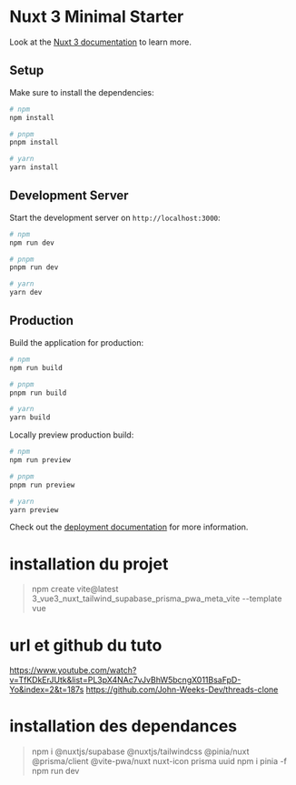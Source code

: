 # Nuxt 3 Minimal Starter

Look at the [Nuxt 3 documentation](https://nuxt.com/docs/getting-started/introduction) to learn more.

## Setup

Make sure to install the dependencies:

```bash
# npm
npm install

# pnpm
pnpm install

# yarn
yarn install
```

## Development Server

Start the development server on `http://localhost:3000`:

```bash
# npm
npm run dev

# pnpm
pnpm run dev

# yarn
yarn dev
```

## Production

Build the application for production:

```bash
# npm
npm run build

# pnpm
pnpm run build

# yarn
yarn build
```

Locally preview production build:

```bash
# npm
npm run preview

# pnpm
pnpm run preview

# yarn
yarn preview
```

Check out the [deployment documentation](https://nuxt.com/docs/getting-started/deployment) for more information.

# installation du projet
>  npm create vite@latest 3_vue3_nuxt_tailwind_supabase_prisma_pwa_meta_vite --template vue

# url et github du tuto
https://www.youtube.com/watch?v=TfKDkErJUtk&list=PL3pX4NAc7vJvBhW5bcngX011BsaFpD-Yo&index=2&t=187s
https://github.com/John-Weeks-Dev/threads-clone

# installation des dependances

> npm i @nuxtjs/supabase @nuxtjs/tailwindcss @pinia/nuxt @prisma/client @vite-pwa/nuxt nuxt-icon prisma uuid
> npm i pinia -f
> npm run dev

